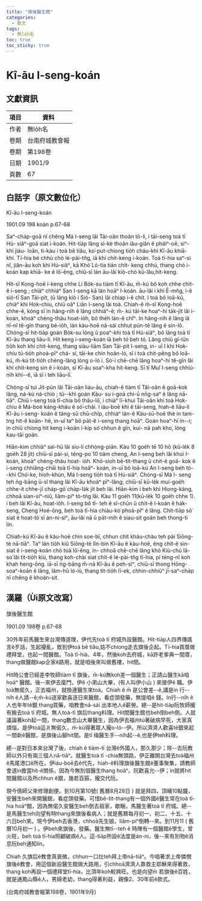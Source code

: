 ```yaml
---
title: "旗後醫生館"
categories:
  - 散文
tags:
  - 無lo̍h名
toc: true
toc_sticky: true
---
```


# Kî-āu I-seng-koán

## 文獻資訊

| 項目 | 資料 |
|---|---|
| 作者 | 無lo̍h名 |
| 卷期 | 台南府城教會報 |
| 卷期 | 第198卷 |
| 日期 | 1901/9 |
| 頁數 | 67 |

## 白話字（原文數位化）

Kî-āu I-seng-koán

1901.09 198 koàn p.67-68

Saⁿ-cha̍p-goā nî chêng Má I-seng lâi Tâi-oân thoân tō-lí, i tāi-seng toà tī Hú- siâⁿ-goā siat i-koán. Hit-tia̍p lâng sì-kè thoân iâu-giân ê pháiⁿ-oē, siⁿ-khí jiáu- loān, tì-kàu i toà bē tiâu, ko͘-put-chiong tio̍h cháu-khì Kî-āu khiā-khí. Tī-hia bé chhù chò lé-pài-tn̂g, iā khí chi̍t-keng i-koán. Toà tī-hia saⁿ-sì nî, jiân-āu koh khì Hú-siâⁿ, kā Khó͘ Ló-tia tián chi̍t- keng chhù, thang chò i-koán kap khiā- ke ê lō͘-ēng, chiū-sī lán āu-lâi kiò-chò kū-lâu,hit-keng.

Hit-sî Kong-hoē í-keng chhe Lí Bo̍k-su tiàm tī Kî-āu, m̄-kú bô koh chhe chi̍t-ê i-seng ; chiàⁿ chhiáⁿ San I-seng kā lán hoāⁿ I-koán. āu-lâi i khì Ē-mn̂g, i-ê sió-tī San Tāi-pi̍t, (ū lâng kiò i Sió- San) lâi chiap i-ê chit. I toà bô loā-kú, chiàⁿ khì Hok-chiu, chiū oāⁿ Liân I-seng lâi toà. Chiah-ê m̄-sī Kong-hoē chhe-ê, kóng sī in hâng-ni̍h ê lâng chhiáⁿ-ê; m̄- kú tāi-ke hoaⁿ-hí ta̍k-ji̍t lâi i-koán, khoàⁿ chèng-thâu hoat-io̍h, bô the̍h lán-ê chîⁿ. In hâng-ni̍h ê lâng iā nî-nî tê-gîn thang bé-io̍h, lán kàu-hoē nā-sái chhut pún-tē lâng ê sin-lô. Chóng-sī hit-tia̍p goán Bo̍k-su lóng ū poaⁿ-khì toà tī Hú-siâⁿ, bô lâng toà tī Kî-āu thang liāu-lí. Hit keng i-seng-koán iā beh tó beh tó. Lâng chiū gī-lūn tio̍h koh khí chi̍t-keng, thang siàu-liām San Tāi-pi̍t I-seng, in- uī I khì Hok-chiu tú-tio̍h phoà-pīⁿ chá- sí, tāi-ke chin hoân-ló, sī i toà chit-pêng bô loā-kú, m̄-kú tit-tio̍h chèng-lâng lóng o-ló i. Só͘-í chē-chē lâng hoaⁿ-hí tê-gîn lâi khí chi̍t-keng sin ê i-koán, sī Kî-āu soaⁿ-kha hit-keng. Sī tī Muî I-seng chhiú-ni̍h khí--ê, iā sī i teh liāu-lí.

Chóng-sī tuì Ji̍t-pún lâi Tâi-oân liáu-āu, chiah-ê tiàm tī Tâi-oân ê goā-kok lâng, ná-kú ná-chió ; tû--khì goán Kàu- su í-goā chí-ū nn̄g-saⁿ ê lâng nā-tiāⁿ. Chiū i-seng toà tī-chia bô thâu-lō͘, i chiàⁿ lī-khui Tâi-oân khì toà Hok-chiu ê Má-boé káng-kháu ê só͘-chāi. I iáu-boē khì ê tāi-seng, hiah-ê liāu-lí Kî-āu i-seng- koán ê táng-sū chū-chi̍p, chhiáⁿ lán-ê Kàu-sū-hoē thè in tam-tng hit-ê koân- hē, in-uī taⁿ bô pa̍t-ê i-seng thang hoāⁿ. Goán hoaⁿ-hí ín--i; in chiū chiong hit keng i-koán í-ki̍p só͘ chhun ê gîn, kuí- nā pah kho͘, lóng kau-tāi goán.

Hiān-kim chhiàⁿ sai-hū lâi siu-lí chhòng-piān. Kàu 10 goe̍h tē 10 hō (kū-le̍k 8 goe̍h 28 ji̍t) chiū-sī pài-sì, téng-po͘ 10 tiám cheng, An I-seng beh lâi khui I-koán, khoàⁿ chèng-thâu hoat- io̍h. Khó-sioh bē-tit-thang ū chit-ê goā- kok ê i-seng chhiâng-chāi toà tī-hia hoāⁿ- koán, in-uī bô loā-kú An I-seng beh tò--khì Chó͘-ke, hioh-khùn, Má I-seng tio̍h toà tī Hú-siâⁿ. Chóng-sī Má I- seng teh ǹg-bāng ū-sî thang lâi Kî-āu khoàⁿ pīⁿ-lâng; chiū-sī kū-le̍k muí-goe̍h chhe-it chhe-jī cha̍p-gō͘ cha̍p-la̍k ji̍t beh lâi. Hiān-kim i beh khì Hiong-káng, chhoā sian-siⁿ-niû, liâm-piⁿ tò-tńg lâi. Kàu 11 goe̍h 11(kū-le̍k 10 goe̍h chhe 1). i beh lâi Kî-āu, hoat-io̍h. I-seng bô tī- teh ê sî-chūn ū chi̍t-ê I-koán ê ha̍k-seng, Cheng Hoé-ōng, beh toà tī-hia chiàu-kò͘ phoà-pīⁿ ê lâng. Chit-tia̍p só͘ siat ê hoat-tō͘ sī án-ni-siⁿ, āu-lâi nā ū pa̍t-mi̍h ê siau-sit goán beh thong-ti lín.

Chiah-kú Kî-āu ê kàu-hoē chin soe-bî, chhun chi̍t kháu-chàu teh pài Siōng-tè nā-tiāⁿ. Taⁿ lán tio̍h kiû Siōng-tè lîn-bín Kî-āu ê kàu-hoē, ēng chit-ê sin- siat ê i-seng-koán chò toā lō͘-ēng, ín- chhoā chē-chē lâng khò Kiù-chú Iâ-so͘ lâi tit-tio̍h kiù, thang koh-chài siat chi̍t-ê lé-pài-tn̂g tī-hia, pí téng-nî koh khah heng-ōng. iā-sī ǹg-bāng m̄-nā Kî-āu ê peh-sìⁿ, chiū-sī thong Hōng- soaⁿ-koān ê lâng, lâm-hū ló-iù, thang tit-tio̍h lī-ek, chhin-chhiūⁿ jī-saⁿ-cha̍p nî chêng ê khoán-sit.

## 漢羅（Ùi原文改寫）

旗後醫生館

1901.09 198卷 p.67-68

30外年前馬醫生來台灣傳道理，伊代先toà tī 府城外設醫館。Hit-tia̍p人四界傳謠言ê歹話，生起擾亂，致到伊toà bē tiâu,姑不chiong走去旗後企起。Tī-hia買厝做禮拜堂，也起一間醫館。Toà tī-hià、4年，然後koh去府城，kā許老爹典一間厝，thang做醫館kap企家ê路用，就是咱後來叫做舊樓，hit間。

Hit時公會已經差李牧師tiàm tī 旗後，m̄-kú無koh差一個醫生；正請山醫生kā咱hoāⁿ 醫館。後--來伊去廈門，伊ê 小弟山大畢，(有人叫伊小山 ) 來接伊ê 職。伊toà無偌久，正去福州，就換連醫生來toà。Chiah ê m̄ 是公會差--ê,講是in 行--ni̍h ê人請--ê;m̄-kú逐家歡喜逐日來醫館，看症頭發藥，無提咱ê 錢。In行--ni̍h ê人也年年tê銀 thang買藥，咱教會nā-sái 出本地人ê薪勞。總--是hit-tia̍p阮牧師攏有搬去toà tī 府城。無人toà-tī 旗后thang料理。Hit間醫生館也beh倒beh倒。人就議論著koh起一間，thang數念山大畢醫生，因為伊去福州tú著破病早死，大家真煩惱，是伊toà這爿無偌久，m̄-kú得著眾人攏o-ló--伊。所以濟濟人歡喜tê銀來起一間新ê醫館，是旗後山腳hit間。是tī 梅醫生手--ni̍h起--ê,也是伊teh料理。

總--是對日本來台灣了後，chiah ê tiàm-tī 台灣ê外國人，那久那少；除--去阮教師以外只有兩三個人nā-tiāⁿ。就醫生toà tī -chia無頭路，伊正離開台灣去toà福州ê馬尾港口ê所在。伊iáu-boē去ê代先，hiah-ê料理旗後醫生館ê董事聚集，請教師會退in擔當hit-ê關係，因為今無別個醫生thang hoāⁿ。阮歡喜允--伊；in就將hit間醫館以及所chhun ê銀，幾若百箍，攏交代阮。

現今倩師父來修理創便。到10月第10號( 舊曆8月28日 ) 就是拜四，頂晡10點鐘，安醫生beh來開醫館，看症頭發藥。可惜bē-tit-thang有一個外國ê醫生常在toà tī-hia hoāⁿ館，因為無偌久安醫生beh倒去祖家，歇睏，馬醫生著toà tī 府城。總--是馬醫生teh向望有時thang來旗後看病人；就是舊曆每月初一、初二、十五、十六日beh來。現今伊beh去香港，chhoā先生娘，liâm-piⁿ倒轉--來。到11月11 ( 舊曆10月初一 ) 。伊beh來旗後，發藥。醫生無tī--teh ê 時陣有一個醫館ê學生，曾火旺，beh toà tī-hia照顧破病ê人。這-tia̍p所設ê法度是án-ni，後--來有別物ê消息阮beh通知lín。

Chiah 久旗后ê教會真衰微，chhun一口灶teh拜上帝nā-tiāⁿ。今咱著求上帝憐憫旗後ê教會，用這個新設醫生館做大路用，引chhoā濟濟人靠救主耶穌來得著救，thang koh再設一個禮拜堂tī-hia，比頂年koh較興旺。也是向望m̄ 若旗後ê百姓，就是通鳳山縣ê人，男婦老幼，thang得著利益，親像2、30年前ê款式。

(台南府城教會報第198卷，1901年9月)
